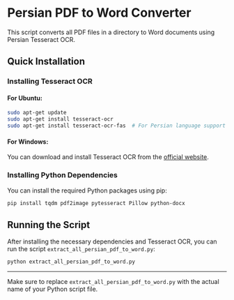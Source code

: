 # Persian PDF to Word Converter

This script converts all PDF files in a directory to Word documents using Persian Tesseract OCR.

## Quick Installation

### Installing Tesseract OCR

#### For Ubuntu:

```bash
sudo apt-get update
sudo apt-get install tesseract-ocr
sudo apt-get install tesseract-ocr-fas  # For Persian language support
```

#### For Windows:

You can download and install Tesseract OCR from the [official website](https://github.com/tesseract-ocr/tesseract).

### Installing Python Dependencies

You can install the required Python packages using pip:

```bash
pip install tqdm pdf2image pytesseract Pillow python-docx
```

## Running the Script

After installing the necessary dependencies and Tesseract OCR, you can run the script `extract_all_persian_pdf_to_word.py`:

```bash
python extract_all_persian_pdf_to_word.py
```

---

Make sure to replace `extract_all_persian_pdf_to_word.py` with the actual name of your Python script file.
